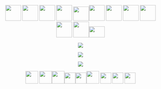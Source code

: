 <p align="center">
<img src="https://art.pixilart.com/0d92ea76c0f540a.gif" width="50"> 
<img src="https://media3.giphy.com/media/ln7z2eWriiQAllfVcn/200w.webp" width="50">
<img src="https://media.giphy.com/media/PhTSmzCqkliqIJ9ZtZ/giphy.gif" width="50">
<img src="https://i.giphy.com/media/LMt9638dO8dftAjtco/200.webp" width="50">
<img src="https://media3.giphy.com/media/JqDcpPX8vWahUny0pE/giphy.webp" height="45" width="50"><img src="https://media.giphy.com/media/SU2ic3wTfuC6JhD1lA/giphy.gif" width="50"> <img src="https://user-images.githubusercontent.com/54521023/102451032-ba7fb580-405d-11eb-9915-e5769f3f1f68.png" width="50"> <img src="https://i.giphy.com/media/eNAsjO55tPbgaor7ma/200w.webp" width="50"> <img src="https://media3.giphy.com/media/U6M4L81SA1rVdfr8ZK/giphy.webp" width="50"> <img src="https://i.giphy.com/media/IdyAQJVN2kVPNUrojM/200.webp" width="50"> <img src="https://media3.giphy.com/media/VHeyXhvIqgRhAG2V1w/giphy.webp" width="50"><img src="https://media3.giphy.com/media/kH1DBkPNyZPOk0BxrM/giphy.webp" height="35" width="50">
</p>


<p align="center">
<a href="https://github.com/ahampriyanshu">
  <img align="center" src="https://github-readme-stats.vercel.app/api?username=ahampriyanshu&hide_border=true"/>
</a>
 </p>
 

<p align="center">
 <a href="https://github.com/ahampriyanshu">
 <img align="center" src="https://github-readme-stats.vercel.app/api/wakatime?username=ahampriyanshu&hide_border=true&layout=compact"/>
 </a>
</p>

 <p align="center">
<a href="https://github.com/ahampriyanshu">
  <img align="center" src="https://github-readme-stats.vercel.app/api/top-langs/?username=ahampriyanshu&hide_border=true&langs_count=10&layout=compact" />
</a>
</p>

<p align="center">
<a href="https://www.linkedin.com/in/ahampriyanshu"><img src="https://media.giphy.com/media/db32HzmDbjp8xWEcO0/giphy.gif" width="40"></a>
<a href="mailto:tiwarimay2002@gmail.com"><img src="https://media.giphy.com/media/KyHsvh3wJFLUXwlxuR/giphy.gif" width="40"></a><a href="https://reddit.com/user/ahampriyanshu" ><img src="https://media.giphy.com/media/lrPG9TKacWvojf1UNi/giphy.gif" width="40"></a><a href="https://www.instagram.com/ahampriyanshu/"><img src="https://media.giphy.com/media/QWpK88H1g9PtmtQly1/giphy.gif" width="35"></a><a href="https://www.twitter.com/ahampriyanshu/"><img src="https://media.giphy.com/media/H508mck9ufO9q6z76O/giphy.gif" width="35"></a><a  href="https://wa.me/919917956610?text=Hi%20Priyanshu"><img src="https://media.giphy.com/media/jU9PVpqUvR0aNc3nvX/giphy.gif" width="40"></a>
<img src="https://media.giphy.com/media/ZGI3wLEZSDwi2Lx0lC/giphy.gif" width="35"> <a  href="https://t.me/ahampriyanshu"><img src="https://media.giphy.com/media/ZcdZ7ldgeIhfesqA6E/giphy.gif" width="35"></a> <a href="https://github.com/ahampriyanshu"><img src="https://media3.giphy.com/media/KzJkzjggfGN5Py6nkT/giphy.webp" width="35"></a>
</p>
